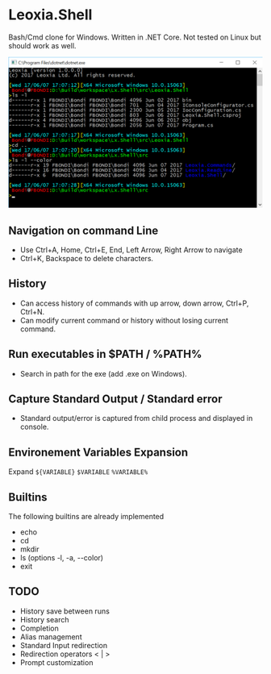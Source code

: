 # Leoxia.Shell
Bash/Cmd clone for Windows. Written in .NET Core.
Not tested on Linux but should work as well.

<img src="images/lxsh.png" />

## Navigation on command Line

- Use Ctrl+A, Home, Ctrl+E, End, Left Arrow, Right Arrow to navigate
- Ctrl+K, Backspace to delete characters.

## History

- Can access history of commands with up arrow, down arrow, Ctrl+P, Ctrl+N.
- Can modify current command or history without losing current command.

## Run executables in $PATH / %PATH%

- Search in path for the exe (add .exe on Windows).

## Capture Standard Output / Standard error

- Standard output/error is captured from child process and displayed in console.

## Environement Variables Expansion

Expand `${VARIABLE}` `$VARIABLE` `%VARIABLE%`

## Builtins

The following builtins are already implemented

- echo
- cd 
- mkdir
- ls (options -l, -a, --color)
- exit

## TODO

- History save between runs
- History search 
- Completion
- Alias management
- Standard Input redirection
- Redirection operators < | > 
- Prompt customization